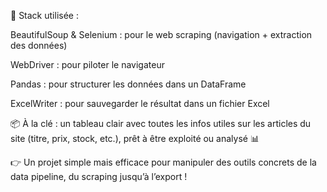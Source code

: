 🧰 Stack utilisée :

BeautifulSoup & Selenium : pour le web scraping (navigation + extraction des données)

WebDriver : pour piloter le navigateur

Pandas : pour structurer les données dans un DataFrame

ExcelWriter : pour sauvegarder le résultat dans un fichier Excel

📦 À la clé : un tableau clair avec toutes les infos utiles sur les articles du site (titre, prix, stock, etc.), prêt à être exploité ou analysé 📊

👉 Un projet simple mais efficace pour manipuler des outils concrets de la data pipeline, du scraping jusqu’à l’export !
